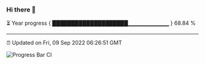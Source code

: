 ### Hi there 👋

⏳ Year progress { ████████████████████▁▁▁▁▁▁▁▁▁▁ } 68.84 %

---

⏰ Updated on Fri, 09 Sep 2022 06:26:51 GMT

![Progress Bar CI](https://github.com/Shyam-Makwana/GitHub-Actions-Demo/workflows/Progress%20Bar%20CI/badge.svg)
